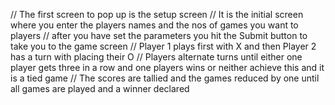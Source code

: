 // The first screen to pop up is the setup screen
// It is the initial screen where you enter the players names and the nos of games you want to players
// after you have set the parameters you hit the Submit button to take you to the game screen
// Player 1 plays first with X and then Player 2 has a turn with placing their O
// Players alternate turns until either one player gets three in a row and one players wins or neither achieve this and it is a tied game
// The scores are tallied and the games reduced by one until all games are played and a winner declared

